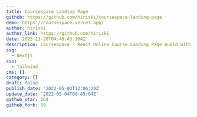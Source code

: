 ```yaml
---
title: Coursespace Landing Page
github: https://github.com/hiriski/coursespace-landing-page
demo: https://coursespace.vercel.app/
author: hiriski
author_link: https://github.com/hiriski
date: 2023-11-28T04:48:43.104Z
description: Coursespace - React Online Course Landing Page build with NextJs & MUI 5
ssg:
  - Nextjs
css:
  - Tailwind
cms: []
category: []
draft: false
publish_date: '2022-05-03T12:06:29Z'
update_date: '2022-05-04T08:45:04Z'
github_star: 164
github_fork: 89
---
```

